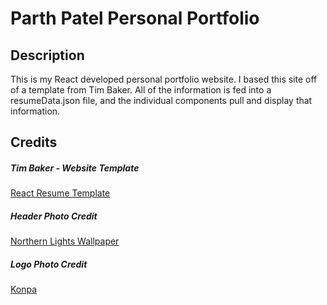 # Parth Patel Personal Portfolio

## Description

This is my React developed personal portfolio website. I based this site off of a template from Tim Baker. All of the information is fed into a resumeData.json file, and the individual components pull and display that information.

## Credits

##### Tim Baker - Website Template

<a href="https://github.com/tbakerx/react-resume-template">React Resume Template</a>

##### Header Photo Credit

<a href="https://wallpaperset.com/northern-lights-wallpaper">Northern Lights Wallpaper</a>

##### Logo Photo Credit

<a href="https://konpa.github.io/devicon/">Konpa</a>
